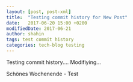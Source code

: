 ```yaml
---
layout: [post, post-xml]
title:  "Testing commit history for New Post"
date:   2017-06-20 15:00 +0200
modifiedDate: 2017-06-21
author: shahin
tags: test commit history
categories: tech-blog testing
---
```

Testing commit history....
Modifiying...

Schönes Wochenende - Test
